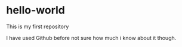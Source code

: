 # hello-world
This is my first repository

I have used Github before not sure how much i know about it though.
